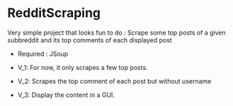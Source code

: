 # RedditScraping
Very simple project that looks fun to do :
Scrape some top posts of a given subbreddit and its top comments of each displayed post

- Required : JSoup 

- V_1: For now, it only scrapes a few top posts.
- V_2: Scrapes the top comment of each post but without username
- V_3: Display the content in a GUI.
